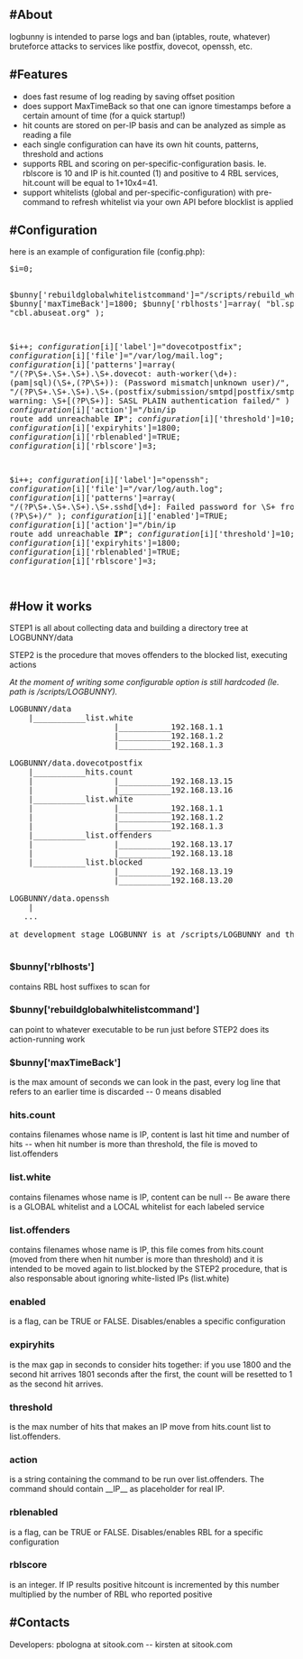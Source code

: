 <h2>#About</h2>
<p>logbunny is intended to parse logs and ban (iptables, route, whatever) bruteforce attacks to services like postfix, dovecot, openssh, etc.</p>

<h2>#Features</h2>
<ul>
<li>does fast resume of log reading by saving offset position</li>
<li>does support MaxTimeBack so that one can ignore timestamps before a certain amount of time (for a quick startup!)</li>
<li>hit counts are stored on per-IP basis and can be analyzed as simple as reading a file</li>
<li>each single configuration can have its own hit counts, patterns, threshold and actions</li>
<li>supports RBL and scoring on per-specific-configuration basis. Ie. rblscore is 10 and IP is hit.counted (1) and positive to 4 RBL services, hit.count will be equal to 1+10x4=41.</li>
<li>support whitelists (global and per-specific-configuration) with pre-command to refresh whitelist via your own API before blocklist is applied</li>
</ul>

<h2>#Configuration</h2>
<p>here is an example of configuration file (config.php):</p>
<pre>
$i=0;

$bunny['rebuildglobalwhitelistcommand']="/scripts/rebuild_whitelist.sh";
$bunny['maxTimeBack']=1800;
$bunny['rblhosts']=array(
                "bl.spamcop.net",
                "cbl.abuseat.org"
        );

$i++;
$configuration[$i]['label']="dovecotpostfix";
$configuration[$i]['file']="/var/log/mail.log";
$configuration[$i]['patterns']=array(
        "/(?P<timestamp>\S+.\S+.\S+).\S+.dovecot: auth-worker\(\d+\): (pam|sql)\(\S+,(?P<ip>\S+)\): (Password mismatch|unknown user)/",
        "/(?P<timestamp>\S+.\S+.\S+).\S+.(postfix\/submission\/smtpd|postfix\/smtpd)\[\d+\]: warning: \S+\[(?P<ip>\S+)\]: SASL PLAIN authentication failed/"
        )
$configuration[$i]['enabled']=TRUE;
$configuration[$i]['action']="/bin/ip route add unreachable __IP__";
$configuration[$i]['threshold']=10;
$configuration[$i]['expiryhits']=1800;
$configuration[$i]['rblenabled']=TRUE;
$configuration[$i]['rblscore']=3;

$i++;
$configuration[$i]['label']="openssh";
$configuration[$i]['file']="/var/log/auth.log";
$configuration[$i]['patterns']=array(
        "/(?P<timestamp>\S+.\S+.\S+).\S+.sshd\[\d+\]: Failed password for \S+ from (?P<ip>\S+)/"
        );
$configuration[$i]['enabled']=TRUE;
$configuration[$i]['action']="/bin/ip route add unreachable __IP__";
$configuration[$i]['threshold']=10;
$configuration[$i]['expiryhits']=1800;
$configuration[$i]['rblenabled']=TRUE;
$configuration[$i]['rblscore']=3;

</pre>

<h2>#How it works</h2>
<p>STEP1 is all about collecting data and building a directory tree at LOGBUNNY/data</p>
<p>STEP2 is the procedure that moves offenders to the blocked list, executing actions</p>
<i>At the moment of writing some configurable option is still hardcoded (Ie. path is /scripts/LOGBUNNY).</i>

<pre>
LOGBUNNY/data
    |___________list.white
                      |___________192.168.1.1
                      |___________192.168.1.2
                      |___________192.168.1.3

LOGBUNNY/data.dovecotpostfix
    |___________hits.count
    |                 |___________192.168.13.15
    |                 |___________192.168.13.16
    |___________list.white
    |                 |___________192.168.1.1
    |                 |___________192.168.1.2
    |                 |___________192.168.1.3
    |___________list.offenders
    |                 |___________192.168.13.17
    |                 |___________192.168.13.18
    |___________list.blocked
                      |___________192.168.13.19
                      |___________192.168.13.20

LOGBUNNY/data.openssh
    |
   ...

at development stage LOGBUNNY is at /scripts/LOGBUNNY and this path is still hardcoded

</pre>

<h3>$bunny['rblhosts']</h3> <p>contains RBL host suffixes to scan for</h3>

<h3>$bunny['rebuildglobalwhitelistcommand']</h3> <p>can point to whatever executable to be run just before STEP2 does its action-running work</h3>

<h3>$bunny['maxTimeBack']</h3> <p>is the max amount of seconds we can look in the past, every log line that refers to an earlier time is discarded -- 0 means disabled</h3>

<h3>hits.count</h3> <p>contains filenames whose name is IP, content is last hit time and number of hits -- when hit number is more than threshold, the file is moved to list.offenders</p>

<h3>list.white</h3> <p>contains filenames whose name is IP, content can be null -- Be aware there is a GLOBAL whitelist and a LOCAL whitelist for each labeled service</p>

<h3>list.offenders</h3> <p>contains filenames whose name is IP, this file comes from hits.count (moved from there when hit number is more than threshold) and it is intended to be moved again to list.blocked by the STEP2 procedure, that is also responsable about ignoring white-listed IPs (list.white)</p>

<h3>enabled</h3> <p>is a flag, can be TRUE or FALSE. Disables/enables a specific configuration</p>

<h3>expiryhits</h3> <p>is the max gap in seconds to consider hits together: if you use 1800 and the second hit arrives 1801 seconds after the first, the count will be resetted to 1 as the second hit arrives.</p>

<h3>threshold</h3> <p>is the max number of hits that makes an IP move from hits.count list to list.offenders.</p>

<h3>action</h3> <p>is a string containing the command to be run over list.offenders. The command should contain __IP__ as placeholder for real IP.</p>

<h3>rblenabled</h3> <p>is a flag, can be TRUE or FALSE. Disables/enables RBL for a specific configuration</p>

<h3>rblscore</h3> <p>is an integer. If IP results positive hitcount is incremented by this number multiplied by the number of RBL who reported positive</p>

<h2>#Contacts</h2>

Developers: pbologna at sitook.com -- kirsten at sitook.com
